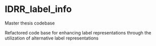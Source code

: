 # IDRR_label_info
Master thesis codebase

Refactored code base for enhancing label representations through the utilization of alternative label representations
